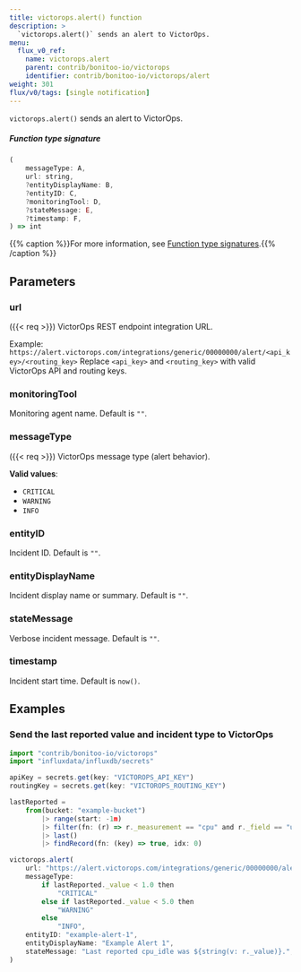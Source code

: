 ```yaml
---
title: victorops.alert() function
description: >
  `victorops.alert()` sends an alert to VictorOps.
menu:
  flux_v0_ref:
    name: victorops.alert
    parent: contrib/bonitoo-io/victorops
    identifier: contrib/bonitoo-io/victorops/alert
weight: 301
flux/v0/tags: [single notification]
---
```


<!------------------------------------------------------------------------------

IMPORTANT: This page was generated from comments in the Flux source code. Any
edits made directly to this page will be overwritten the next time the
documentation is generated. 

To make updates to this documentation, update the function comments above the
function definition in the Flux source code:

https://github.com/influxdata/flux/blob/master/stdlib/contrib/bonitoo-io/victorops/victorops.flux#L77-L100

Contributing to Flux: https://github.com/influxdata/flux#contributing
Fluxdoc syntax: https://github.com/influxdata/flux/blob/master/docs/fluxdoc.md

------------------------------------------------------------------------------->

`victorops.alert()` sends an alert to VictorOps.



##### Function type signature

```js
(
    messageType: A,
    url: string,
    ?entityDisplayName: B,
    ?entityID: C,
    ?monitoringTool: D,
    ?stateMessage: E,
    ?timestamp: F,
) => int
```

{{% caption %}}For more information, see [Function type signatures](/flux/v0/function-type-signatures/).{{% /caption %}}

## Parameters

### url
({{< req >}})
VictorOps REST endpoint integration URL.

Example: `https://alert.victorops.com/integrations/generic/00000000/alert/<api_key>/<routing_key>`
Replace `<api_key>` and `<routing_key>` with valid VictorOps API and routing keys.

### monitoringTool

Monitoring agent name. Default is `""`.



### messageType
({{< req >}})
VictorOps message type (alert behavior).

**Valid values**:
- `CRITICAL`
- `WARNING`
- `INFO`

### entityID

Incident ID. Default is `""`.



### entityDisplayName

Incident display name or summary. Default is `""`.



### stateMessage

Verbose incident message. Default is `""`.



### timestamp

Incident start time. Default is `now()`.




## Examples

### Send the last reported value and incident type to VictorOps

```js
import "contrib/bonitoo-io/victorops"
import "influxdata/influxdb/secrets"

apiKey = secrets.get(key: "VICTOROPS_API_KEY")
routingKey = secrets.get(key: "VICTOROPS_ROUTING_KEY")

lastReported =
    from(bucket: "example-bucket")
        |> range(start: -1m)
        |> filter(fn: (r) => r._measurement == "cpu" and r._field == "usage_idle")
        |> last()
        |> findRecord(fn: (key) => true, idx: 0)

victorops.alert(
    url: "https://alert.victorops.com/integrations/generic/00000000/alert/${apiKey}/${routingKey}",
    messageType:
        if lastReported._value < 1.0 then
            "CRITICAL"
        else if lastReported._value < 5.0 then
            "WARNING"
        else
            "INFO",
    entityID: "example-alert-1",
    entityDisplayName: "Example Alert 1",
    stateMessage: "Last reported cpu_idle was ${string(v: r._value)}.",
)

```


